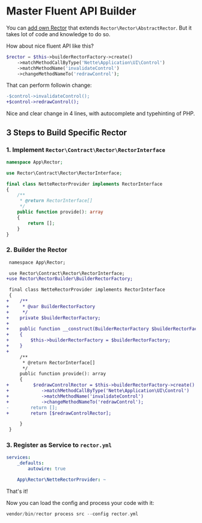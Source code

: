 # Master Fluent API Builder

You can [add own Rector](/docs/HowToCreateOwnRector.md) that extends `Rector\Rector\AbstractRector`. But it takes lot of code and knowledge to do so.

How about nice fluent API like this?

```php
$rector = $this->builderRectorFactory->create()
    ->matchMethodCallByType('Nette\Application\UI\Control')
    ->matchMethodName('invalidateControl')
    ->changeMethodNameTo('redrawControl');
```

That can perform followin change:

```diff
-$control->invalidateControl();
+$control->redrawControl();
```

Nice and clear change in 4 lines, with autocomplete and typehinting of PHP.


## 3 Steps to Build Specific Rector

### 1. Implement `Rector\Contract\Rector\RectorInterface`

```php
namespace App\Rector;

use Rector\Contract\Rector\RectorInterface;

final class NetteRectorProvider implements RectorInterface
{
    /**
     * @return RectorInterface[]
     */
    public function provide(): array
    {
        return [];
    }
}
```

### 2. Builder the Rector

```diff
 namespace App\Rector;

 use Rector\Contract\Rector\RectorInterface;
+use Rector\RectorBuilder\BuilderRectorFactory;

 final class NetteRectorProvider implements RectorInterface
 {
+    /**
+     * @var BuilderRectorFactory
+     */
+    private $builderRectorFactory;
+
+    public function __construct(BuilderRectorFactory $builderRectorFactory)
+    {
+        $this->builderRectorFactory = $builderRectorFactory;
+    }
+
     /**
      * @return RectorInterface[]
      */
     public function provide(): array
     {
+         $redrawControlRector = $this->builderRectorFactory->create()
+            ->matchMethodCallByType('Nette\Application\UI\Control')
+            ->matchMethodName('invalidateControl')
+            ->changeMethodNameTo('redrawControl');
-        return [];
+        return [$redrawControlRector];

     }
 }
```

### 3. Register as Service to `rector.yml`

```yml
services:
    _defaults:
        autowire: true

    App\Rector\NetteRectorProvider: ~
```

That's it!

Now you can load the config and process your code with it:

```php
vendor/bin/rector process src --config rector.yml
```
